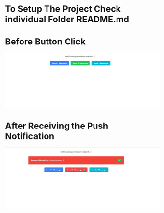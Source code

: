 # To Setup The Project Check individual Folder README.md

# Before Button Click
![alt text](https://github.com/jitindersinghtechy/Firebase-React-SPA-TS/blob/main/BeforeButtonClick.jpg?raw=true)

# After Receiving the Push Notification
![alt text](https://github.com/jitindersinghtechy/Firebase-React-SPA-TS/blob/main/AfterReceivingNotification.jpg?raw=true)



